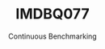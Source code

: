 ---
layout: default
title: IMDBQ077
subtitle: Continuous Benchmarking
selected: IMDB
expanded: Benchmarking
benchmark: /individual_results/IMDBQ077.html
---